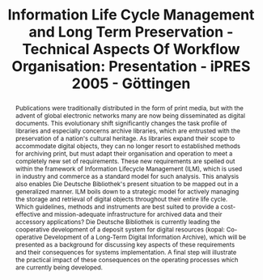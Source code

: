 ---
abstract: 'Publications were traditionally distributed in the form of print media,
  but with the advent of global electronic networks many are now being disseminated
  as digital documents. This evolutionary shift significantly changes the task profile
  of libraries and especially concerns archive libraries, which are entrusted with
  the preservation of a nation''s cultural heritage. As libraries expand their scope
  to accommodate digital objects, they can no longer resort to established methods
  for archiving print, but must adapt their organisation and operation to meet a completely
  new set of requirements.

  These new requirements are spelled out within the framework of Information Lifecycle
  Management (ILM), which is used in industry and commerce as a standard model for
  such analysis. This analysis also enables Die Deutsche Bibliothek''s present situation
  to be mapped out in a generalized manner. ILM boils down to a strategic model for
  actively managing the storage and retrieval of digital objects throughout their
  entire life cycle. Which guidelines, methods and instruments are best suited to
  provide a cost-effective and mission-adequate infrastructure for archived data and
  their accessory applications?

  Die Deutsche Bibliothek is currently leading the cooperative development of a deposit
  system for digital resources (kopal: Co-operative Development of a Long-Term Digital
  Information Archive), which will be presented as a background for discussing key
  aspects of these requirements and their consequences for systems implementation.
  A final step will illustrate the practical impact of these consequences on the operating
  processes which are currently being developed.'
creators:
- Reinhard Altenhöner
date: null
document_url: https://services.phaidra.univie.ac.at/api/object/o:295036/download
grand_parent: iPRES
institutions: []
keywords:
- göttingen
landing_page_url: https://phaidra.univie.ac.at/o:295036
language: eng
layout: publication
license: CC BY-SA 3.0 AT
notes_url: null
parent: iPRES 2005
publication_type: paper
size: 1786530
slides_url: null
source_name: iPRES
stream_url: null
title: 'Information Life Cycle Management and Long Term Preservation - Technical Aspects
  Of Workflow Organisation: Presentation - iPRES 2005 - Göttingen'
year: 2005
---